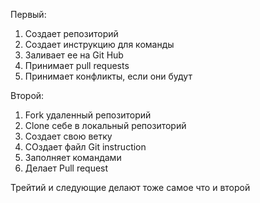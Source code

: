 Первый:
1. Создает репозиторий
2. Создает инструкцию для команды
3. Заливает ее на Git Hub
4. Принимает pull requests
5. Принимает конфликты, если они будут

Второй:
1. Fork удаленный репозиторий
2. Clone себе в локальный репозиторий
3. Создает свою ветку
4. СОздает файл Git instruction
5. Заполняет командами
6. Делает Pull request

Трейтий и следующие делают тоже самое что и второй
